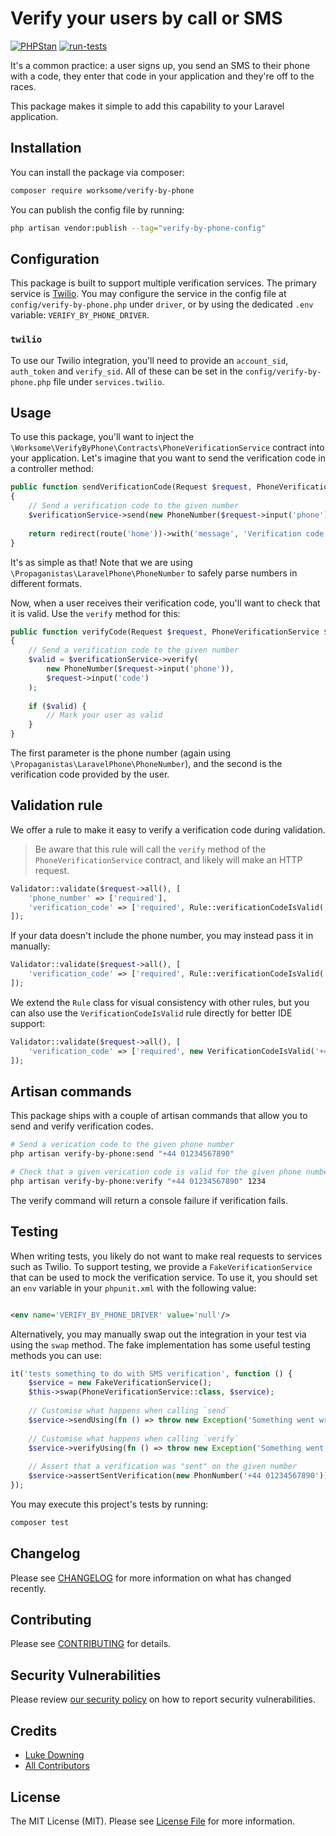 # Verify your users by call or SMS

[![PHPStan](https://github.com/worksome/verify-by-phone/actions/workflows/phpstan.yml/badge.svg)](https://github.com/worksome/verify-by-phone/actions/workflows/phpstan.yml)
[![run-tests](https://github.com/worksome/verify-by-phone/actions/workflows/run-tests.yml/badge.svg)](https://github.com/worksome/verify-by-phone/actions/workflows/run-tests.yml)

It's a common practice: a user signs up, you send an SMS to their phone with a code, they enter that code in your
application and they're off to the races.

This package makes it simple to add this capability to your Laravel application.

## Installation

You can install the package via composer:

```bash
composer require worksome/verify-by-phone
```

You can publish the config file by running:

```bash
php artisan vendor:publish --tag="verify-by-phone-config"
```

## Configuration

This package is built to support multiple verification services. The primary service
is [Twilio](https://www.twilio.com/). You may configure the service in the config file at `config/verify-by-phone.php`
under `driver`, or by using the dedicated `.env` variable: `VERIFY_BY_PHONE_DRIVER`.

### `twilio`

To use our Twilio integration, you'll need to provide an `account_sid`, `auth_token` and `verify_sid`. All of these can
be set in the `config/verify-by-phone.php` file under `services.twilio`.

## Usage

To use this package, you'll want to inject the `\Worksome\VerifyByPhone\Contracts\PhoneVerificationService`
contract into your application. Let's imagine that you want to send the verification code in a controller method:

```php
public function sendVerificationCode(Request $request, PhoneVerificationService $verificationService)
{
    // Send a verification code to the given number
    $verificationService->send(new PhoneNumber($request->input('phone')));
    
    return redirect(route('home'))->with('message', 'Verification code sent!');
}
```

It's as simple as that! Note that we are using `\Propaganistas\LaravelPhone\PhoneNumber` to safely parse numbers in
different formats.

Now, when a user receives their verification code, you'll want to check that it is valid. Use the `verify` method for
this:

```php
public function verifyCode(Request $request, PhoneVerificationService $verificationService)
{
    // Send a verification code to the given number
    $valid = $verificationService->verify(
        new PhoneNumber($request->input('phone')), 
        $request->input('code')
    );
    
    if ($valid) {
        // Mark your user as valid
    }
}
```

The first parameter is the phone number (again using `\Propaganistas\LaravelPhone\PhoneNumber`), and the second is the
verification code provided by the user.

## Validation rule

We offer a rule to make it easy to verify a verification code during validation.

> Be aware that this rule will call the `verify` method of the `PhoneVerificationService` contract, and likely will
> make an HTTP request.

```php
Validator::validate($request->all(), [
    'phone_number' => ['required'],
    'verification_code' => ['required', Rule::verificationCodeIsValid('phone_number')],
]);
```

If your data doesn't include the phone number, you may instead pass it in manually:

```php
Validator::validate($request->all(), [
    'verification_code' => ['required', Rule::verificationCodeIsValid('+44 01234567890')],
]);
```

We extend the `Rule` class for visual consistency with other rules, but you can also use the `VerificationCodeIsValid` rule directly for
better IDE support:

```php
Validator::validate($request->all(), [
    'verification_code' => ['required', new VerificationCodeIsValid('+44 01234567890')],
]);
```

## Artisan commands

This package ships with a couple of artisan commands that allow you to send and verify verification codes.

```bash
# Send a verication code to the given phone number
php artisan verify-by-phone:send "+44 01234567890"

# Check that a given verication code is valid for the given phone number
php artisan verify-by-phone:verify "+44 01234567890" 1234
```

The verify command will return a console failure if verification fails.

## Testing

When writing tests, you likely do not want to make real requests to services such as Twilio. To support testing, we
provide a
`FakeVerificationService` that can be used to mock the verification service. To use it, you should set an `env` variable
in your `phpunit.xml` with the following value:

```xml

<env name='VERIFY_BY_PHONE_DRIVER' value='null'/>
```

Alternatively, you may manually swap out the integration in your test via using the `swap` method. The fake
implementation has some useful testing methods you can use:

```php
it('tests something to do with SMS verification', function () {
    $service = new FakeVerificationService();
    $this->swap(PhoneVerificationService::class, $service);
   
    // Customise what happens when calling `send`
    $service->sendUsing(fn () => throw new Exception('Something went wrong'));
    
    // Customise what happens when calling `verify`
    $service->verifyUsing(fn () => throw new Exception('Something went wrong'));
    
    // Assert that a verification was "sent" on the given number
    $service->assertSentVerification(new PhonNumber('+44 01234567890'));
});
```

You may execute this project's tests by running:

```bash
composer test
```

## Changelog

Please see [CHANGELOG](CHANGELOG.md) for more information on what has changed recently.

## Contributing

Please see [CONTRIBUTING](.github/CONTRIBUTING.md) for details.

## Security Vulnerabilities

Please review [our security policy](../../security/policy) on how to report security vulnerabilities.

## Credits

- [Luke Downing](https://github.com/lukeraymonddowning)
- [All Contributors](../../contributors)

## License

The MIT License (MIT). Please see [License File](LICENSE.md) for more information.
